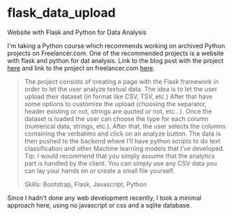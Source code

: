 # flask_data_upload
 Website with Flask and Python for Data Analysis

I'm taking a Python course which recommends working on archived Python projects on Freelancer.com. One of the recommended projects is a website with flask and python for dat analysis. Link to the blog post with the project [here](https://blog.finxter.com/how-real-freelancers-earn-money-in-2019-10-practical-python-projects/) and link to the project on freelancer.com [here](https://www.freelancer.com/projects/javascript/website-with-Flask-python-for/).

>The project consists of creating a page with the Flask framework in order to let the user analyze textual data.
The idea is to let the user upload their dataset (in format like CSV, TSV, etc.)
After that have some options to customize the upload (choosing the separator, header existing or not, strings are quoted or not, etc…).
Once the dataset is loaded the user can choose the type for each column (numerical data, strings, etc.).
After that, the user selects the columns containing the verbatims and click on an analyze button.
The data is then pushed to the backend where I’ll have python scripts to do text classification and other Machine learning models that I’ve developed.
Tip: I would recommend that you simply assume that the analytics part is handled by the client. You can simply use any CSV data you can lay your hands on or create a small file yourself.
>
>Skills: Bootstrap, Flask, Javascript, Python

Since I hadn't done any web development recently, I took a minimal approach here, using no javascript or css and a sqlite database.